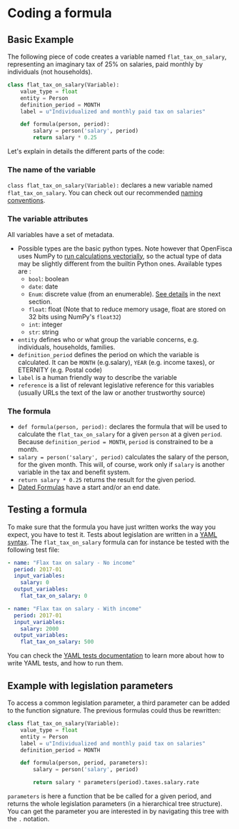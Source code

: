 # Coding a formula

## Basic Example

The following piece of code creates a variable named `flat_tax_on_salary`, representing an imaginary tax of 25% on salaries, paid monthly by individuals (not households).

```py
class flat_tax_on_salary(Variable):
    value_type = float
    entity = Person
    definition_period = MONTH
    label = u"Individualized and monthly paid tax on salaries"

    def formula(person, period):
        salary = person('salary', period)
        return salary * 0.25
```

Let's explain in details the different parts of the code:

### The name of the variable

`class flat_tax_on_salary(Variable):` declares a new variable named `flat_tax_on_salary`.  You can check out our recommended [naming conventions](../contribute/variables-naming.md).

### The variable attributes

All variables have a set of metadata.
* Possible types are the basic python types. 
Note however that OpenFisca uses NumPy to [run calculations vectorially](25_vectorial_computing.md),
so the actual type of data may be slightly different from the builtin Python ones.
Available types are :
    - `bool`: boolean
    - `date`: date
    - `Enum`: discrete value (from an enumerable). [See details](20_input_variables.md#advanced-example-enumerations-enum) in the next section.
    - `float`: float (Note that to reduce memory usage, float are stored on 32 bits using NumPy's `float32`)
    - `int`: integer
    - `str`: string
* `entity` defines who or what group the variable concerns, e.g. individuals, households, families. 
* `definition_period` defines the period on which the variable is calculated. It can be `MONTH` (e.g.salary), `YEAR` (e.g. income taxes), or ETERNITY (e.g. Postal code)
* `label` is a human friendly way to describe the variable
* `reference` is a list of relevant legislative reference for this variables (usually URLs the text of the law or another trustworthy source)

### The formula

  - `def formula(person, period):` declares the formula that will be used to calculate the `flat_tax_on_salary` for a given `person` at a given `period`. Because `definition_period = MONTH`, `period` is constrained to be a month.
  - `salary = person('salary', period)` calculates the salary of the person, for the given month. This will, of course, work only if `salary` is another variable in the tax and benefit system.
  - `return salary * 0.25` returns the result for the given period.
  - [Dated Formulas](40_legislation_evolutions.md) have a start and/or an end date.
## Testing a formula

To make sure that the formula you have just written works the way you expect, you have to test it. Tests about legislation are written in a [YAML syntax](writing_yaml_tests.md). The `flat_tax_on_salary` formula can for instance be tested with the following test file:

```yaml
- name: "Flax tax on salary - No income"
  period: 2017-01
  input_variables:
    salary: 0
  output_variables:
    flat_tax_on_salary: 0

- name: "Flax tax on salary - With income"
  period: 2017-01
  input_variables:
    salary: 2000
  output_variables:
    flat_tax_on_salary: 500
```

You can check the [YAML tests documentation](writing_yaml_tests.md) to learn more about how to write YAML tests, and how to run them.

## Example with legislation parameters

To access a common legislation parameter, a third parameter can be added to the function signature. The previous formulas could thus be rewritten:

```py
class flat_tax_on_salary(Variable):
    value_type = float
    entity = Person
    label = u"Individualized and monthly paid tax on salaries"
    definition_period = MONTH

    def formula(person, period, parameters):
        salary = person('salary', period)

        return salary * parameters(period).taxes.salary.rate
```

`parameters` is here a function that be be called for a given period, and returns the whole legislation parameters (in a hierarchical tree structure). You can get the parameter you are interested in by navigating this tree with the `.` notation.
